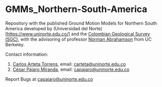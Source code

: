# GMMs_Northern-South-America

Repository with the published Ground Motion Models for Northern South America developed by (Universidad del Norte)[https://www.uninorte.edu.co/] and the [Colombian Geological Survey (SGC)](https://www.sgc.gov.co), with the advisoring of professor [Norman Abrahamson](https://ce.berkeley.edu/people/faculty/abrahamson) from UC Berkeley.

Contact information: 
  1. [Carlos Arteta Torrens](https://co.linkedin.com/in/carlos-a-arteta-43aa3586), email: carteta@uninorte.edu.co
  2. [César Pájaro Miranda](https://www.researchgate.net/profile/Cesar-Pajaro), email: capajaro@uninorte.edu.co

Report Bugs at capajaro@uninorte.edu.co
